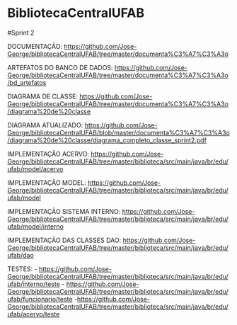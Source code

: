 ﻿# BibliotecaCentralUFAB
 
 #Sprint 2
 
DOCUMENTAÇÃO: https://github.com/Jose-George/bibliotecaCentralUFAB/tree/master/documenta%C3%A7%C3%A3o
 
ARTEFATOS DO BANCO DE DADOS: https://github.com/Jose-George/bibliotecaCentralUFAB/tree/master/documenta%C3%A7%C3%A3o/bd_artefatos

DIAGRAMA DE CLASSE: https://github.com/Jose-George/bibliotecaCentralUFAB/tree/master/documenta%C3%A7%C3%A3o/diagrama%20de%20classe

DIAGRAMA ATUALIZADO: https://github.com/Jose-George/bibliotecaCentralUFAB/blob/master/documenta%C3%A7%C3%A3o/diagrama%20de%20classe/diagrama_completo_classe_sprint2.pdf

IMPLEMENTAÇÃO ACERVO: https://github.com/Jose-George/bibliotecaCentralUFAB/tree/master/biblioteca/src/main/java/br/edu/ufab/model/acervo

IMPLEMENTAÇÃO MODEL: https://github.com/Jose-George/bibliotecaCentralUFAB/tree/master/biblioteca/src/main/java/br/edu/ufab/model

IMPLEMENTAÇÃO SISTEMA INTERNO<FUNCIONALIDADES>: https://github.com/Jose-George/bibliotecaCentralUFAB/tree/master/biblioteca/src/main/java/br/edu/ufab/model/interno

IMPLEMENTAÇÃO DAS CLASSES DAO<BANCO DE DADOS>: https://github.com/Jose-George/bibliotecaCentralUFAB/tree/master/biblioteca/src/main/java/br/edu/ufab/dao

TESTES: 
	- https://github.com/Jose-George/bibliotecaCentralUFAB/tree/master/biblioteca/src/main/java/br/edu/ufab/interno/teste
	- https://github.com/Jose-George/bibliotecaCentralUFAB/tree/master/biblioteca/src/main/java/br/edu/ufab/funcionario/teste
	-https://github.com/Jose-George/bibliotecaCentralUFAB/tree/master/biblioteca/src/main/java/br/edu/ufab/acervo/teste




